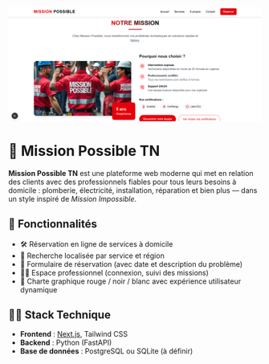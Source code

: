 ![Mission Possible TN ](/home.png)

# 🔧 Mission Possible TN

**Mission Possible TN** est une plateforme web moderne qui met en relation des clients avec des professionnels fiables pour tous leurs besoins à domicile : plomberie, électricité, installation, réparation et bien plus — dans un style inspiré de *Mission Impossible*.

## 🚀 Fonctionnalités

- 🛠️ Réservation en ligne de services à domicile  
- 📍 Recherche localisée par service et région  
- 📅 Formulaire de réservation (avec date et description du problème)  
- 👨‍🔧 Espace professionnel (connexion, suivi des missions)  
- 🎨 Charte graphique rouge / noir / blanc avec expérience utilisateur dynamique

## 🧑‍💻 Stack Technique

- **Frontend** : [Next.js](https://nextjs.org/), Tailwind CSS  
- **Backend** : Python (FastAPI)  
- **Base de données** : PostgreSQL ou SQLite (à définir)  
